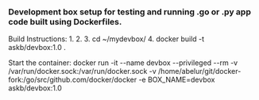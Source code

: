 ### Development box setup for testing and running .go or .py app code built using Dockerfiles.

Build Instructions:
  1. 
  2. 
  3. cd ~/mydevbox/
  4. docker build -t askb/devbox:1.0 .
  
Start the container:
  docker run -it --name devbox --privileged --rm -v /var/run/docker.sock:/var/run/docker.sock -v /home/abelur/git/docker-fork:/go/src/github.com/docker/docker -e BOX_NAME=devbox askb/devbox:1.0

